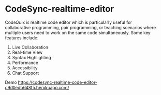 # CodeSync-realtime-editor
CodeQuix is realtime code editor which is particularly useful for collaborative programming, pair programming, or teaching scenarios where multiple users need to work on the same code simultaneously. 
Some key features include:  
1. Live Collaboration
2. Real-time View
3. Syntax Highlighting
4. Performance
5. Accessibility
6. Chat Support

Demo
https://codesync-realtime-code-editor-c9d0edb648f5.herokuapp.com/
